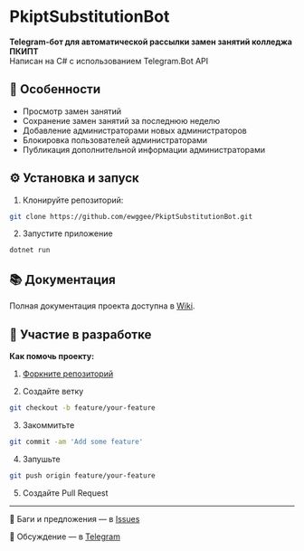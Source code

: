 # PkiptSubstitutionBot

**Telegram-бот для автоматической рассылки замен занятий колледжа ПКИПТ**  
Написан на C# с использованием Telegram.Bot API

## 🚀 Особенности
- Просмотр замен занятий
- Сохранение замен занятий за последнюю неделю
- Добавление администраторами новых администраторов
- Блокировка пользователей администраторами
- Публикация дополнительной информации администраторами

## ⚙️ Установка и запуск
1. Клонируйте репозиторий:
```bash
git clone https://github.com/ewggee/PkiptSubstitutionBot.git
```

2. Запустите приложение
```bash
dotnet run
```

## 📚 Документация
Полная документация проекта доступна в [Wiki](https://github.com/ewggee/PkiptSubstitutionBot/wiki).

## 🤝 Участие в разработке

**Как помочь проекту:**

1. [Форкните репозиторий](https://github.com/ewggee/PkiptSubstitutionBot/fork)

2. Создайте ветку 
```bash
git checkout -b feature/your-feature
```

3. Закоммитьте
```bash
git commit -am 'Add some feature'
```

4. Запушьте
```bash
git push origin feature/your-feature
```

5. Создайте Pull Request

---

🐞 Баги и предложения — в [Issues](https://github.com/ewggee/PkiptSubstitutionBot/issues)

💬 Обсуждение — в [Telegram](https://t.me/ewggee) 